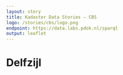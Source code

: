 ```yaml
---
layout: story
title: Kadaster Data Stories ― CBS
logo: /stories/cbs/logo.png
endpoint: https://data.labs.pdok.nl/sparql
output: leaflet
---
```


# Delfzijl

<div data-query data-query-sparql="pand.rq">
</div>
